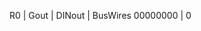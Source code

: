 <!-- SPDX-License-Identifier: zlib-acknowledgement -->
R0     | Gout | DINout | BusWires
00000000 | 0
